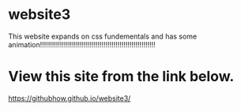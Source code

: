 # website3
This website expands on css fundementals and has some animation!!!!!!!!!!!!!!!!!!!!!!!!!!!!!!!!!!!!!!!!!!!!!!!!!!!!!!!!!!
# View this site from the link below.
https://githubhow.github.io/website3/